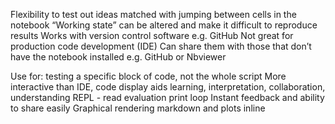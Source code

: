 
Flexibility to test out ideas matched with jumping between cells in the notebook 
“Working state” can be altered and make it difficult to reproduce results 
Works with version control software e.g. GitHub 
Not great for production code development (IDE) 
Can share them with those that don’t have the notebook installed e.g. GitHub or Nbviewer

Use for: testing a specific block of code, not the whole script 
More interactive than IDE, code display aids learning, interpretation, collaboration, understanding 
REPL - read evaluation print loop 
Instant feedback and ability to share easily 
Graphical rendering markdown and plots inline 
